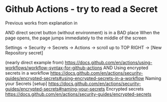 # Github Actions - try to read a Secret

Previous works from explanation in

AND direct secret button (without environment) is in a BAD place
When the page opens, the page jumps immediately to the middle of the screen

Settings -> Security -> Secrets -> Actions -> scroll up to TOP RIGHT -> [New Repository secret]

(nearly direct example from)
https://docs.github.com/en/actions/using-workflows/workflow-syntax-for-github-actions
AND
Using encrypted secrets in a workflow
https://docs.github.com/en/actions/security-guides/encrypted-secrets#using-encrypted-secrets-in-a-workflow
Naming your Secrets [setup]
https://docs.github.com/en/actions/security-guides/encrypted-secrets#naming-your-secrets
Encrypted secrets
https://docs.github.com/en/actions/security-guides/encrypted-secrets
